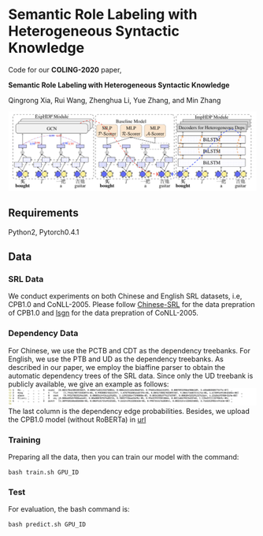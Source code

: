# Semantic Role Labeling with Heterogeneous Syntactic Knowledge
Code for our **COLING-2020** paper,

**Semantic Role Labeling with Heterogeneous Syntactic Knowledge**

Qingrong Xia, Rui Wang, Zhenghua Li, Yue Zhang, and Min Zhang

![HDP-SRL](img/HDP-SRL.png)

## Requirements
Python2, Pytorch0.4.1

## Data
### SRL Data
We conduct experiments on both Chinese and English SRL datasets, i.e, CPB1.0 and CoNLL-2005.
Please follow [Chinese-SRL](https://github.com/KiroSummer/A_Syntax-aware_MTL_Framework_for_Chinese_SRL) for the data prepration of CPB1.0 and [lsgn](https://github.com/luheng/lsgn) for the data prepration of CoNLL-2005.

### Dependency Data
For Chinese, we use the PCTB and CDT as the dependency treebanks.
For English, we use the PTB and UD as the dependency treebanks.
As described in our paper, we employ the biaffine parser to obtain the automatic dependency trees of the SRL data.
Since only the UD treebank is publicly available, we give an example as follows:
![ud-conll05-example](img/auto-ud-conll05.png)
The last column is the dependency edge probabilities.
Besides, we upload the CPB1.0 model (without RoBERTa) in [url](https://drive.google.com/file/d/1d8ROO1q8Qbzd_XqnfOtAgC2tVn_7K4kA/view?usp=sharing)

### Training
Preparing all the data, then you can train our model with the command:
```
bash train.sh GPU_ID
```
### Test
For evaluation, the bash command is:
```
bash predict.sh GPU_ID
```
